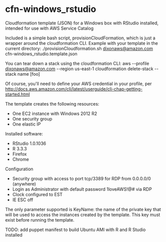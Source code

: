 # cfn-windows_rstudio
Cloudformation template (JSON) for a Windows box with RStudio installed, intended for use with AWS Service Catalog

Included is a simple bash script, provisionCloudFormation, which is just a wrapper around the cloudformation CLI.
Example with your template in the current directory:
    ./provisionCloudformation.sh dixonaws@amazon.com cfn-windows_rstudio.template.json

You can tear down a stack using the cloudformation CLI:
    aws --profile dixonaws@amazon.com --region us-east-1 cloudformation delete-stack --stack name [foo]

Of course, you'll need to define your AWS credential in your profile, per http://docs.aws.amazon.com/cli/latest/userguide/cli-chap-getting-started.html

The template creates the following resources:
<ul>
    <li>One EC2 instance with Windows 2012 R2</li>
    <li>One security group</li>
    <li>One elastic IP</li>
</ul>
<p>


Installed software:
<ul>
  <li>RStudio 1.0.1036</li>
  <li>R 3.3.3</li>
  <li>Firefox</li>
  <li>Chrome</li>
</ul>

Configuration
<ul>
  <li>Security group with access to port tcp/3389 for RDP from 0.0.0.0/0 (anywhere)</li>
  <li>Login as Administrator with default password 1loveAWS!@# via RDP</li>
  <li>Clock configured to EST</li>
  <li>IE ESC off</li>      
 </ul>

The only parameter supported is KeyName: the name of the private key that will be used to access the instances created by the template. This key must exist before running the template.
<p>

TODO: add puppet manifest to build Ubuntu AMI with R and R Studio installed